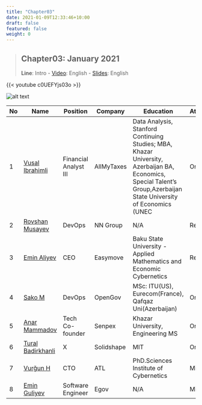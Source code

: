 ```yaml
---
title: "Chapter03"
date: 2021-01-09T12:33:46+10:00
draft: false
featured: false
weight: 0
---
```


> ## Chapter03: January 2021
> **Line**: Intro - [Video](https://www.youtube.com/watch?v=c0UEFYjs03o&t=12315s): English - [Slides](/events/techbrains/slides/2020/TechBrains_Kickoff_2021.pdf): English
> 

{{< youtube c0UEFYjs03o >}}



![alt text](/events/techbrains/img/current_companies_of_community_ca_us.png)
<!-- ![alt text](/events/techbrains/img/community_ca_us.png) -->
<!-- ![alt text](/events/techbrains/img/community_onsite_ca_us.png) -->



|No| Name | Position | Company | Education | Attendance | Country |
|------|----------------------|---------|------|-----|------|------|
|1| [Vusal Ibrahimli](https://www.linkedin.com/in/vgasim/)|Financial Analyst III| AllMyTaxes|Data Analysis, Stanford Continuing Studies; MBA, Khazar University, Azerbaijan BA, Economics, Special Talent’s Group,Azerbaijan State University of Economics (UNEC |Onsite|USA|
|2| [Rovshan Musayev](https://www.linkedin.com/in/rovshan-musayev/)|DevOps|NN Group|N/A|Remote|EU|
|3| [Emin Aliyev](https://www.linkedin.com/in/eminfaliyev/)|CEO|Easymove|Baku State University - Applied Mathematics and Economic Cybernetics|Remote|USA|
|4| [Sako M](https://www.linkedin.com/in/sakom/)|DevOps|OpenGov|MSc: ITU(US), Eurecom(France), Qafqaz Uni(Azerbaijan)|Onsite|USA|
|5|[Anar Mammadov](https://www.linkedin.com/in/mammedov/)|Tech Co-founder|Senpex|Khazar University, Engineering MS|Onsite|USA|
|6|[Tural Badirkhanli](https://www.linkedin.com/in/turalb/)|X|Solidshape|MIT|Onsite|USA|
|7| [Vurğun H](www.linkedin.com/in/vurgun)|CTO|ATL|PhD.Sciences Institute of Cybernetics|Missed|AZE|
|8|[Emin Guliyev](https://www.linkedin.com/in/emin-ghuliev-461a22129/)|Software Engineer|Egov|N/A|Missed|AZE|
